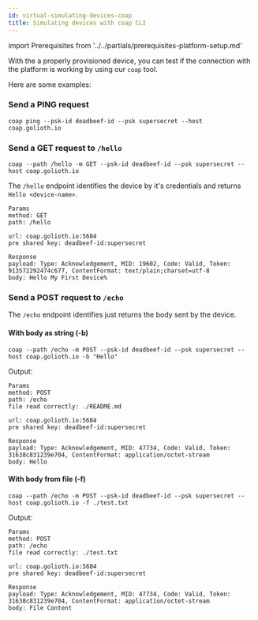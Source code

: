 ```yaml
---
id: virtual-simulating-devices-coap
title: Simulating devices with coap CLI
---
```


import Prerequisites from '../../partials/prerequisites-platform-setup.md'

<Prerequisites />

With the a properly provisioned device, you can test if the connection with the platform is working by using our `coap` tool.

Here are some examples:

### Send a PING request

```
coap ping --psk-id deadbeef-id --psk supersecret --host coap.golioth.io
```

### Send a GET request to `/hello`

```
coap --path /hello -m GET --psk-id deadbeef-id --psk supersecret --host coap.golioth.io
```

The `/hello` endpoint identifies the device by it's credentials and returns `Hello <device-name>`.

```
Params
method: GET
path: /hello

url: coap.golioth.io:5684
pre shared key: deadbeef-id:supersecret

Response
payload: Type: Acknowledgement, MID: 19602, Code: Valid, Token: 913572292474c677, ContentFormat: text/plain;charset=utf-8
body: Hello My First Device%
```

### Send a POST request to `/echo`

The `/echo` endpoint identifies just returns the body sent by the device.

#### With body as string (-b)

```
coap --path /echo -m POST --psk-id deadbeef-id --psk supersecret --host coap.golioth.io -b "Hello"
```

Output:

```
Params
method: POST
path: /echo
file read correctly: ./README.md

url: coap.golioth.io:5684
pre shared key: deadbeef-id:supersecret

Response
payload: Type: Acknowledgement, MID: 47734, Code: Valid, Token: 31638c831239e704, ContentFormat: application/octet-stream
body: Hello
```

#### With body from file (-f)

```
coap --path /echo -m POST --psk-id deadbeef-id --psk supersecret --host coap.golioth.io -f ./test.txt
```

Output:

```
Params
method: POST
path: /echo
file read correctly: ./test.txt

url: coap.golioth.io:5684
pre shared key: deadbeef-id:supersecret

Response
payload: Type: Acknowledgement, MID: 47734, Code: Valid, Token: 31638c831239e704, ContentFormat: application/octet-stream
body: File Content
```
